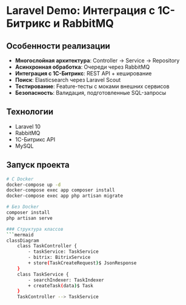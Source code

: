 # Laravel Demo: Интеграция с 1С-Битрикс и RabbitMQ

## Особенности реализации
- **Многослойная архитектура**: Controller -> Service -> Repository
- **Асинхронная обработка**: Очереди через RabbitMQ
- **Интеграция с 1С-Битрикс**: REST API + кеширование
- **Поиск**: Elasticsearch через Laravel Scout
- **Тестирование**: Feature-тесты с моками внешних сервисов
- **Безопасность**: Валидация, подготовленные SQL-запросы

## Технологии
- Laravel 10
- RabbitMQ
- 1С-Битрикс API
- MySQL

## Запуск проекта
```bash
# С Docker
docker-compose up -d
docker-compose exec app composer install
docker-compose exec app php artisan migrate

# Без Docker
composer install
php artisan serve

### Структура классов
```mermaid
classDiagram
    class TaskController {
        - taskService: TaskService
        - bitrix: BitrixService
        + store(TaskCreateRequest)$ JsonResponse
    }
    class TaskService {
        - searchIndexer: TaskIndexer
        + createTask(data)$ Task
    }
    TaskController --> TaskService
```
